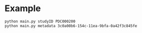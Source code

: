 
# Example

```bash
python main.py studyID PDC000200
python main.py metadata 3c0a00b6-154c-11ea-9bfa-0a42f3c845fe
```

